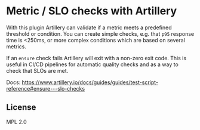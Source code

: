 # Metric / SLO checks with Artillery

With this plugin Artillery can validate if a metric meets a predefined threshold or condition. You can create simple checks, e.g. that `p95` response time is <250ms, or more complex conditions which are based on several metrics.

If an `ensure` check fails Artillery will exit with a non-zero exit code. This is useful in CI/CD pipelines for automatic quality checks and as a way to check that SLOs are met.

Docs: https://www.artillery.io/docs/guides/guides/test-script-reference#ensure---slo-checks

## License

MPL 2.0
